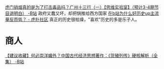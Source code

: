 [虎门销烟真的是为了打击毒品吗？广州十三行（一）【思维实验室】（预计3-4期节目讲明白） -B站](https://www.bilibili.com/video/BV1SA41157iS)
	政府又蠢又坏，却把锅推给西方国家
[在b站为什么好历史up主流量反而低？ - 虎扑社区](https://bbs.hupu.com/45463107.html)
	真正的历史很枯燥，"喜欢"历史的多是乐子人。
# 商人
[【建议收藏】何必崇洋媚外？中国古代经济思想著作：《货殖列传》硬核解析（全集） -B站](https://www.bilibili.com/video/BV1XD4y1S7ic)